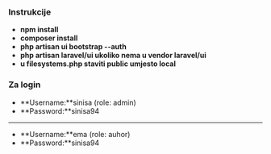 ### Instrukcije

- **npm install**
- **composer install**
- **php artisan ui bootstrap --auth**
- **php artisan laravel/ui ukoliko nema u vendor laravel/ui**
- **u filesystems.php staviti public umjesto local**

### Za login
- **Username:**sinisa (role: admin)
- **Password:**sinisa94
----------------------------------
- **Username:**ema (role: auhor)
- **Password:**sinisa94

